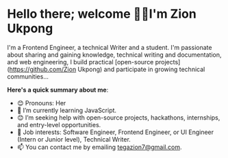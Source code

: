 # Hello there; welcome 👋🏾I'm Zion Ukpong

I'm a Frontend Engineer, a technical Writer and a student. I'm passionate about sharing and gaining knowledge, technical writing and documentation, and web engineering, I build practical [open-source projects](https://github.com/Zion Ukpong) and participate in growing technical communities...

**Here's a quick summary about me**:

- 😊 Pronouns: Her
- 🌱 I’m currently learning JavaScript.
- 😊 I’m seeking help with open-source projects, hackathons, internships, and entry-level opportunities.
- 💼 Job interests: Software Engineer, Frontend Engineer, or UI Engineer (Intern or Junior level), Technical Writer.
- 📫 You can contact me by emailing tegazion7@gmail.com.





